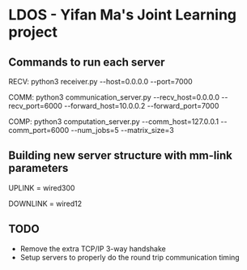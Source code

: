 # LDOS - Yifan Ma's Joint Learning project

## Commands to run each server
RECV: python3 receiver.py --host=0.0.0.0 --port=7000

COMM: python3 communication_server.py --recv_host=0.0.0.0 --recv_port=6000 --forward_host=10.0.0.2 --forward_port=7000

COMP: python3 computation_server.py --comm_host=127.0.0.1 --comm_port=6000 --num_jobs=5 --matrix_size=3

## Building new server structure with mm-link parameters
UPLINK = wired300

DOWNLINK = wired12

## TODO
- Remove the extra TCP/IP 3-way handshake
- Setup servers to properly do the round trip communication timing
